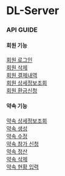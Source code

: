 # DL-Server

### API GUIDE

#### 회원 기능
[회원 로그인](api-guide/UserLogin.md) <br>
[회원 삭제](api-guide/UserDelete.md) <br>
[회원 결제내역](api-guide/UserPaymentList.md) <br>
[회원 상세정보조회](api-guide/UserDetails.md) <br>
[회원 환금신청](api-guide/PointExchange.md) <br>


#### 약속 기능
[약속 상세정보조회](api-guide/PlanDetails.md) <br>
[약속 생성](api-guide/PlanCreate.md) <br>
[약속 수정](api-guide/PlanUpdate.md) <br>
[약속 참가 신청](api-guide/PlanJoin.md) <br>
[약속 정산](api-guide/PlanAllocate.md) <br>
[약속 삭제](api-guide/PlanDelete.md) <br>
[약속 현황 입력](api-guide/PlanCalculate.md) <br>

